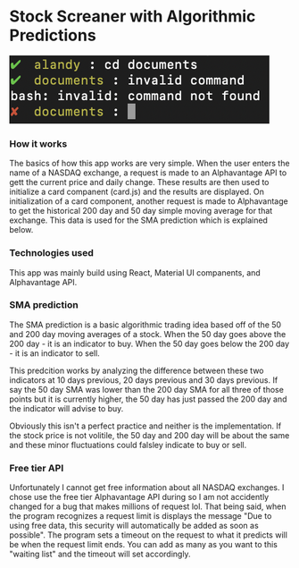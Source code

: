 # Stock Screaner with Algorithmic Predictions

![Example Image](https://github.com/AricLandy/Bash-Prompt/blob/master/Example.png)

### How it works
The basics of how this app works are very simple. When the user enters the name of a NASDAQ exchange, a request is made to an Alphavantage API to gett the current price and daily change. These results are then used to initialize a card companent (card.js) and the results are displayed. On initialization of a card component, another request is made to Alphavantage to get the historical 200 day and 50 day simple moving average for that exchange. This data is used for the SMA prediction which is explained below.

### Technologies used
This app was mainly  build using React, Material UI companents, and Alphavantage API.


### SMA prediction
The SMA prediction is a basic algorithmic trading idea based off of the 50 and 200 day moving averages of a stock. When the 50 day goes above the 200 day - it is an indicator to buy. When the 50 day goes below the 200 day - it is an indicator to sell. 

This predcition works by analyzing the difference between these two indicators at 10 days previous, 20 days previous and 30 days previous. If say the 50 day SMA was lower than the 200 day SMA for all three of those points but it is currently higher, the 50 day has just passed the 200 day and the indicator will advise to buy.

Obviously this isn't a perfect practice and neither is the implementation. If the stock price is not volitile, the 50 day and 200 day will be about the same and these minor fluctuations could falsley indicate to buy or sell.

### Free tier API 
Unfortunately I cannot get free information about all NASDAQ exchanges. I chose use the free tier Alphavantage API during so I am not accidently changed for a bug that makes millions of request lol. That being said, when the program recognizes a request limit is displays the message "Due to using free data, this security will automatically be added as soon as possible". The program sets a timeout on the request to what it predicts will be when the request limit ends. You can add as many as you want to this "waiting list" and the timeout will set accordingly.
